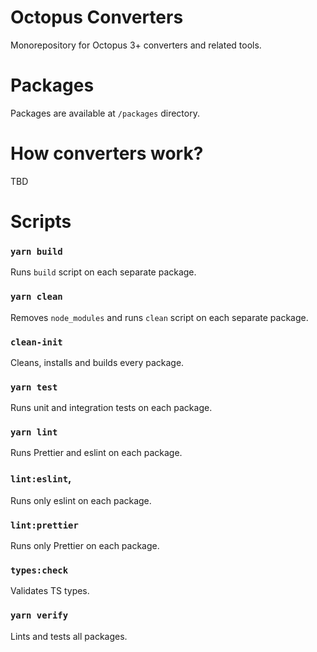 # Octopus Converters

Monorepository for Octopus 3+ converters and related tools.

# Packages

Packages are available at `/packages` directory.

# How converters work?

TBD

# Scripts

### `yarn build`

Runs `build` script on each separate package.

### `yarn clean`

Removes `node_modules` and runs `clean` script on each separate package.

### `clean-init`

Cleans, installs and builds every package.

### `yarn test`

Runs unit and integration tests on each package.

### `yarn lint`

Runs Prettier and eslint on each package.

### `lint:eslint`,

Runs only eslint on each package.

### `lint:prettier`

Runs only Prettier on each package.

### `types:check`

Validates TS types.

### `yarn verify`

Lints and tests all packages.
